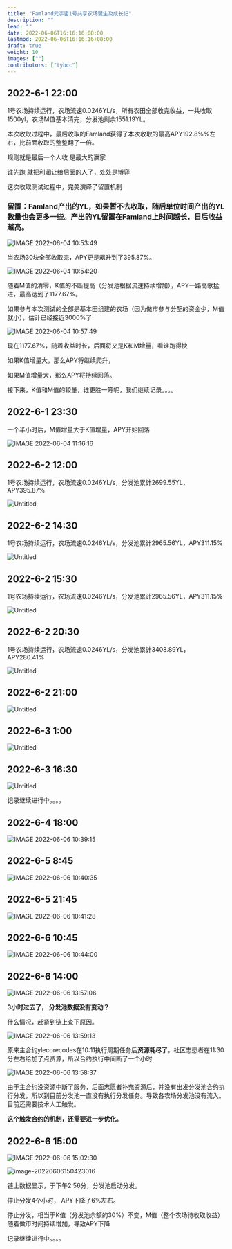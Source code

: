 ```yaml
---
title: "Famland元宇宙1号共享农场诞生及成长记"
description: ""
lead: ""
date: 2022-06-06T16:16:16+08:00
lastmod: 2022-06-06T16:16:16+08:00
draft: true
weight: 10
images: [""]
contributors: ["tybcc"]
---
```


## 2022-6-1 22:00

1号农场持续运行，农场流速0.0246YL/s，所有农田全部收完收益，一共收取1500yl，农场M值基本清完，分发池剩余1551.19YL。

本次收取过程中，最后收取的Famland获得了本次收取的最高APY192.8%%左右，比前面收取的整整翻了一倍。

规则就是最后一个人收 是最大的赢家

谁先跑 就把利润让给后面的人了，处处是博弈

这次收取测试过程中，完美演绎了留置机制

### 留置：Famland产出的YL，如果暂不去收取，随后单位时间产出的YL数量也会更多一些。产出的YL留置在Famland上时间越长，日后收益越高。

![IMAGE 2022-06-04 10:53:49](https://s2.loli.net/2022/06/04/YAOvyB1taGfPD8V.jpg)



当农场30块全部收取完，APY更是飙升到了395.87%。

![IMAGE 2022-06-04 10:54:20](https://s2.loli.net/2022/06/04/xShYclXTiMB4sFf.jpg)



随着M值的清零，K值的不断提高（分发池根据流速持续增加），APY一路高歌猛进，最高达到了1177.67%。

如果参与本次测试的全部是基本田组建的农场（因为做市参与分配的资金少，M值就小），估计已经接近3000%了

![IMAGE 2022-06-04 10:57:49](https://s2.loli.net/2022/06/04/BP3rSQH2qjDVfX1.jpg)

 现在1177.67%，随着收益时长，后面将又是K和M增量，看谁跑得快

如果K值增量大，那么APY将继续爬升，

如果M值增量大，那么APY将持续回落。

接下来，K值和M值的较量，谁更胜一筹呢，我们继续记录。。。。

## 2022-6-1 23:30

一个半小时后，M值增量大于K值增量，APY开始回落

![IMAGE 2022-06-04 11:16:16](https://s2.loli.net/2022/06/04/3NClwnJZqhXsiuH.jpg)



## 2022-6-2 12:00

1号农场持续运行，农场流速0.0246YL/s，分发池累计2699.55YL，APY395.87%

![Untitled](https://s3-us-west-2.amazonaws.com/secure.notion-static.com/90f923ca-9307-4978-b63b-9400986155df/Untitled.png)

## 2022-6-2 14:30

1号农场持续运行，农场流速0.0246YL/s，分发池累计2965.56YL，APY311.15%

![Untitled](https://s3-us-west-2.amazonaws.com/secure.notion-static.com/228d2f42-389a-4ad1-b621-f360e19d7ba0/Untitled.png)

## 2022-6-2 15:30

1号农场持续运行，农场流速0.0246YL/s，分发池累计2965.56YL，APY311.15%

![Untitled](https://s3-us-west-2.amazonaws.com/secure.notion-static.com/82137b57-ffac-4478-a34b-490b21153e1c/Untitled.png)

## 

## 2022-6-2 20:30

1号农场持续运行，农场流速0.0246YL/s，分发池累计3408.89YL，APY280.41%

![Untitled](https://s3-us-west-2.amazonaws.com/secure.notion-static.com/9df0c561-936a-43a2-b25f-ffb2f414af85/Untitled.png)

## 2022-6-2 21:00

![Untitled](https://s3-us-west-2.amazonaws.com/secure.notion-static.com/c37d43a0-fe4c-4b11-b94f-c899f2c975fb/Untitled.png)

## 2022-6-3 1:00

![Untitled](https://s3-us-west-2.amazonaws.com/secure.notion-static.com/eda289b2-97f8-4f96-8c32-be234787e5aa/Untitled.png)

## 2022-6-3 16:30

![Untitled](https://s3-us-west-2.amazonaws.com/secure.notion-static.com/d0efbc89-9eef-46ec-a782-7cff77cbfa5d/Untitled.png)

记录继续进行中。。。。

## 2022-6-4 18:00

![IMAGE 2022-06-06 10:39:15](https://s2.loli.net/2022/06/06/MZlxmL7S4Tq92Dj.jpg)



## 2022-6-5 8:45

![IMAGE 2022-06-06 10:40:35](https://s2.loli.net/2022/06/06/YUlIQDyh2uEqaR8.jpg)



## 2022-6-5 21:45

![IMAGE 2022-06-06 10:41:28](https://s2.loli.net/2022/06/06/2TP9HndW1saES3Q.jpg)



## 2022-6-6 10:45

![IMAGE 2022-06-06 10:44:00](https://s2.loli.net/2022/06/06/CEI2K9gdls4XJqp.jpg)



## 2022-6-6 14:00

![IMAGE 2022-06-06 13:57:06](https://s2.loli.net/2022/06/06/2No54Mc6Tg9zhxu.jpg)

**3小时过去了， 分发池数据没有变动？**

什么情况，赶紧到链上查下原因。

![IMAGE 2022-06-06 13:59:13](https://s2.loli.net/2022/06/06/Wf69jTyXtpYP1IZ.jpg)

原来主合约ylecorecodes在10:11执行周期任务后**资源耗尽了**，社区志愿者在11:30分左右给加了点资源，所以合约执行中间断了一个小时

![IMAGE 2022-06-06 13:58:37](https://s2.loli.net/2022/06/06/M3dxRkn7IY2OtzS.jpg)

由于主合约没资源中断了服务，后面志愿者补充资源后，并没有出发分发池合约执行分发，所以到目前分发池一直没有执行分发任务。导致各农场分发池没有流入。目前还需要技术人工触发。

**这个触发合约的机制，还需要进一步优化。**

## 2022-6-6 15:00

![IMAGE 2022-06-06 15:02:30](https://s2.loli.net/2022/06/06/nrB3VhLeNfSGOtw.jpg)

![image-20220606150423016](https://s2.loli.net/2022/06/06/YgFvf7SKVRO4JBt.png)

链上数据显示，于下午2:56分，分发池启动分发。

停止分发4个小时， APY下降了6%左右。

停止分发，相当于K值（分发池余额的30%）不变，M值（整个农场待收取收益）随着做市时间持续增加，导致APY下降

记录继续进行中。。。。

